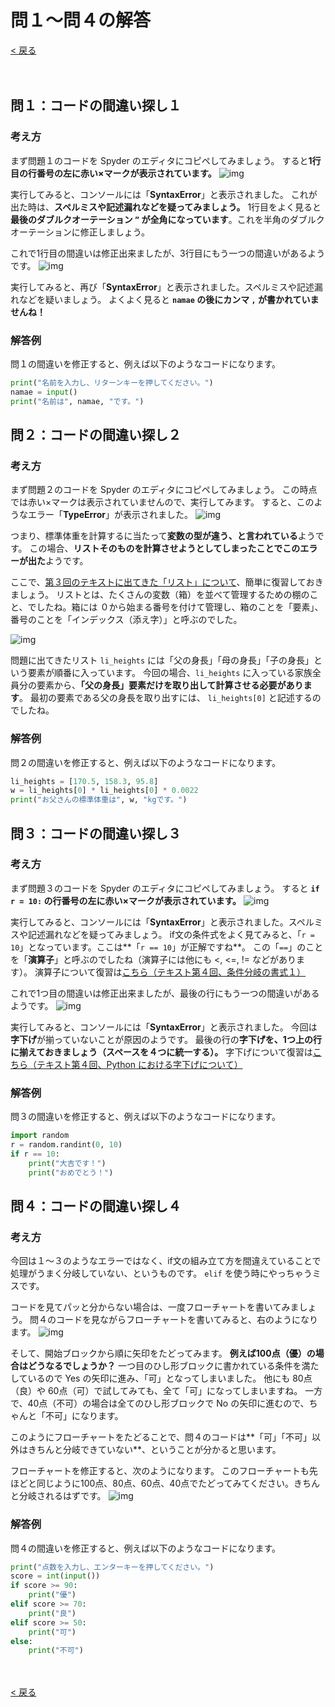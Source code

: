 # 問１～問４の解答

[< 戻る](../)

　

## 問１：コードの間違い探し１

### 考え方

まず問題１のコードを Spyder のエディタにコピペしてみましょう。
すると**1行目の行番号の左に赤い×マークが表示されています。**
![img](assets/image3.png)

実行してみると、コンソールには「**SyntaxError**」と表示されました。
これが出た時は、**スペルミスや記述漏れなどを疑ってみましょう。**
1行目をよく見ると**最後のダブルクオーテーション `”` が全角になっています**。これを半角のダブルクオーテーションに修正しましょう。

これで1行目の間違いは修正出来ましたが、3行目にもう一つの間違いがあるようです。
![img](assets/image8.png)

実行してみると、再び「**SyntaxError**」と表示されました。スペルミスや記述漏れなどを疑いましょう。
よくよく見ると **`namae` の後にカンマ `,` が書かれていませんね！**

### 解答例

問１の間違いを修正すると、例えば以下のようなコードになります。

```python
print("名前を入力し、リターンキーを押してください。")
namae = input()
print("名前は", namae, "です。")
```



## 問２：コードの間違い探し２

### 考え方

まず問題２のコードを Spyder のエディタにコピペしてみましょう。
この時点では赤い×マークは表示されていませんので、実行してみます。
すると、このようなエラー「**TypeError**」が表示されました。
![img](assets/image1.png)

つまり、標準体重を計算するに当たって**変数の型が違う、と言われている**ようです。
この場合、**リストそのものを計算させようとしてしまったことでこのエラーが出た**ようです。

ここで、[第３回のテキストに出てきた「リスト」について](../../../03/hensuu/#!index.md#%E3%83%AA%E3%82%B9%E3%83%88)、簡単に復習しておきましょう。
リストとは、たくさんの変数（箱）を並べて管理するための棚のこと、でしたね。箱には ０から始まる番号を付けて管理し、箱のことを「要素」、番号のことを「インデックス（添え字）」と呼ぶのでした。


![img](assets/image4.png)

問題に出てきたリスト `li_heights` には「父の身長」「母の身長」「子の身長」という要素が順番に入っています。
今回の場合、`li_heights` に入っている家族全員分の要素から、**「父の身長」要素だけを取り出して計算させる必要があります**。
最初の要素である父の身長を取り出すには、 `li_heights[0]` と記述するのでしたね。

### 解答例

問２の間違いを修正すると、例えば以下のようなコードになります。

```python
li_heights = [170.5, 158.3, 95.8]
w = li_heights[0] * li_heights[0] * 0.0022
print("お父さんの標準体重は", w, "kgです。")
```



## 問３：コードの間違い探し３

### 考え方

まず問題３のコードを Spyder のエディタにコピペしてみましょう。
すると **`if r = 10:` の行番号の左に赤い×マークが表示されています。**
![img](assets/image5.png)

実行してみると、コンソールには「**SyntaxError**」と表示されました。スペルミスや記述漏れなどを疑ってみましょう。
if文の条件式をよく見てみると、「`r = 10`」となっています。ここは**「`r == 10`」が正解ですね**。
この「`==`」のことを「**演算子**」と呼ぶのでしたね（演算子には他にも <, <=, != などがあります）。
演算子について復習は[こちら（テキスト第４回、条件分岐の書式１）](../../../04/if/#!index.md#%E6%9D%A1%E4%BB%B6%E5%88%86%E5%B2%90%E3%81%AE%E6%9B%B8%E5%BC%8F%EF%BC%91)

これで1つ目の間違いは修正出来ましたが、最後の行にもう一つの間違いがあるようです。
![img](assets/image2.png)

実行してみると、コンソールには「**SyntaxError**」と表示されました。
今回は**字下げ**が揃っていないことが原因のようです。
最後の行の**字下げを、1つ上の行に揃えておきましょう（スペースを４つに統一する）。**
字下げについて復習は[こちら（テキスト第４回、Python における字下げについて）](../../../04/if/#!index.md#Python_%E3%81%AB%E3%81%8A%E3%81%91%E3%82%8B%E5%AD%97%E4%B8%8B%E3%81%92%E3%81%AB%E3%81%A4%E3%81%84%E3%81%A6)

### 解答例

問３の間違いを修正すると、例えば以下のようなコードになります。

```python
import random
r = random.randint(0, 10)
if r == 10:
    print("大吉です！")
    print("おめでとう！")
```



## 問４：コードの間違い探し４

### 考え方

今回は１～３のようなエラーではなく、if文の組み立て方を間違えていることで処理がうまく分岐していない、というものです。
`elif` を使う時にやっちゃうミスです。

コードを見てパッと分からない場合は、一度フローチャートを書いてみましょう。
問４のコードを見ながらフローチャートを書いてみると、右のようになります。
![img](assets/image6.png)

そして、開始ブロックから順に矢印をたどってみます。
**例えば100点（優）の場合はどうなるでしょうか？**
一つ目のひし形ブロックに書かれている条件を満たしているので Yes の矢印に進み、「可」となってしまいました。
他にも 80点（良）や 60点（可）で試してみても、全て「可」になってしまいますね。
一方で、40点（不可）の場合は全てのひし形ブロックで No の矢印に進むので、ちゃんと「不可」になります。

このようにフローチャートをたどることで、問４のコードは**「可」「不可」以外はきちんと分岐できていない**、ということが分かると思います。

フローチャートを修正すると、次のようになります。
このフローチャートも先ほどと同じように100点、80点、60点、40点でたどってみてください。きちんと分岐されるはずです。
![img](assets/image7.png)

### 解答例

問４の間違いを修正すると、例えば以下のようなコードになります。

```python
print("点数を入力し、エンターキーを押してください。")
score = int(input())
if score >= 90:
    print("優")
elif score >= 70:
    print("良")
elif score >= 50:
    print("可")
else:
    print("不可")  
```

　

[< 戻る](../)